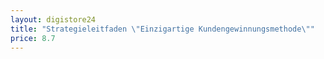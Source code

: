 ```yaml
---
layout: digistore24
title: "Strategieleitfaden \"Einzigartige Kundengewinnungsmethode\""
price: 8.7
---
```

